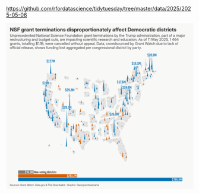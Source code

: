 https://github.com/rfordatascience/tidytuesday/tree/master/data/2025/2025-05-06

![](plots/nsf_terminations.png)
